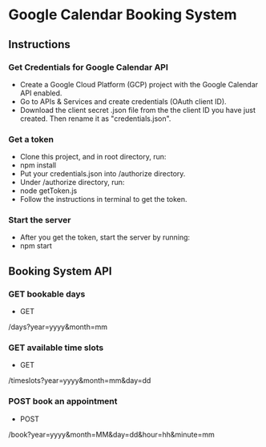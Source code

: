 # Google Calendar Booking System

## Instructions

### Get Credentials for Google Calendar API

- Create a Google Cloud Platform (GCP) project with the Google Calendar API enabled.
- Go to APIs & Services and create credentials (OAuth client ID).
- Download the client secret .json file from the the client ID you have just created. Then rename it as "credentials.json".

### Get a token

- Clone this project, and in root directory, run:
- npm install
- Put your credentials.json into /authorize directory.
- Under /authorize directory, run:
- node getToken.js
- Follow the instructions in terminal to get the token.

### Start the server

- After you get the token, start the server by running:
- npm start

## Booking System API

### GET bookable days

- GET

/days?year=yyyy&month=mm

### GET available time slots

- GET

/timeslots?year=yyyy&month=mm&day=dd

### POST book an appointment

- POST

/book?year=yyyy&month=MM&day=dd&hour=hh&minute=mm

